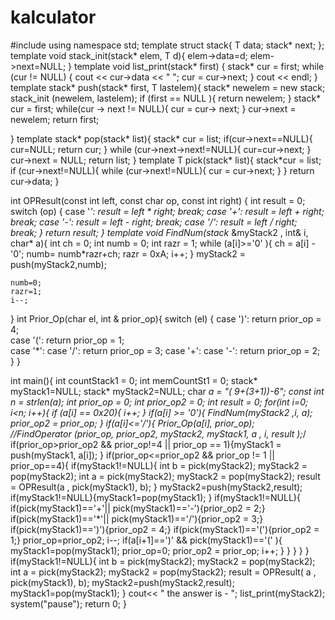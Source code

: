 kalculator
==========
#include <iostream>
using namespace std;
template <class T>
struct stack{
  T data;
	stack* next;
};
template<class T>
void stack_init(stack<T>* elem, T d){
	elem->data=d;
	elem->next=NULL;
}
template<class T>
void list_print(stack<T>* first) {
	stack<T>* cur = first;
	while (cur != NULL) {
		cout << cur->data << " ";
		cur = cur->next;
	}
	cout << endl;
}
template<class T>
stack<T>* push(stack<T>* first, T lastelem){
	stack<T>* newelem = new stack<T>;
	stack_init (newelem, lastelem);
	if (first == NULL ){
		return newelem;
	}
	stack<T>* cur = first;
	while(cur -> next != NULL){
		cur = cur-> next;
	}
	cur->next = newelem;
	return first;

}
template<class T>
stack<T>* pop(stack<T>* list){
	stack<T>* cur = list;
	if(cur->next==NULL){
		cur=NULL;
		return cur;
	}
	while (cur->next->next!=NULL){
		cur=cur->next;
	}
	cur->next = NULL;
	return list;
}
template<class T>
T pick(stack<T>* list){
	stack<T>*cur = list;
	if (cur->next!=NULL){
		while (cur->next!=NULL){
			cur = cur->next;
		}
	}
	return cur->data;
}


int OPResult(const int left, const char op, const int right) {
	int result = 0;
	switch (op) {
		case '*':
			result = left * right;
			break;
		case '+':
			result = left + right;
			break;
		case '-':
			result = left - right;
			break;
		case '/':
			result = left / right;
			break;
	}
	return result;
}
template<class T>
void FindNum(stack <T>* &myStack2 , int& i, char* a){
	int ch = 0;
	int numb = 0;
	int razr = 1;
	while (a[i]>='0' ){
		ch = a[i] - '0';
		numb= numb*razr+ch;
		razr = 0xA;
		i++;
	}
	myStack2 = push(myStack2,numb);

	numb=0;
	razr=1;
	i--;
}
int Prior_Op(char el, int & prior_op){
	switch (el) {
				case ')':
					return prior_op = 4;	
				case '(':
					return prior_op = 1;	
				case '*':
				case '/':
					return prior_op = 3;
				case '+':
				case '-':
					return prior_op = 2;
	}
}

int main(){
	int countStack1 = 0;
	int memCountSt1 = 0;
	stack<char>* myStack1=NULL;
	stack<int>* myStack2=NULL;
	char *a = "( 9+(3+1))-6";
	const int n = strlen(a);
	int prior_op = 0; 
	int prior_op2 = 0;
	int result = 0;
	for(int i=0; i<n; i++){
		if (a[i] == 0x20){ i++;
		}
		if(a[i] >= '0'){
			FindNum(myStack2 ,i, a);
			prior_op2 = prior_op;
		}
		if(a[i]<='/'){
			Prior_Op(a[i], prior_op);		
			//FindOperator (prior_op, prior_op2, myStack2, myStack1, a , i, result );*/
			if(prior_op>prior_op2 && prior_op!=4 || prior_op == 1){myStack1 = push(myStack1, a[i]);
			}
			if(prior_op<=prior_op2 && prior_op != 1 || prior_op==4){
				if(myStack1!=NULL){
					int b = pick(myStack2);
					myStack2 = pop(myStack2);
					int a = pick(myStack2);
					myStack2 = pop(myStack2);
					result = OPResult(a , pick(myStack1), b);
				}
				myStack2=push(myStack2,result);
				if(myStack1!=NULL){myStack1=pop(myStack1);
				}
				if(myStack1!=NULL){
					if(pick(myStack1)=='+'|| pick(myStack1)=='-'){prior_op2 = 2;}
					if(pick(myStack1)=='*'|| pick(myStack1)=='/'){prior_op2 = 3;}
					if(pick(myStack1)==')'){prior_op2 = 4;}
					if(pick(myStack1)=='('){prior_op2 = 1;}
					prior_op=prior_op2;
					i--;
					if(a[i+1]==')' && pick(myStack1)=='(' ){
						myStack1=pop(myStack1);
						prior_op=0;
						prior_op2 = prior_op;
						i++;
					}
				}
			}
		}
	}
	if(myStack1!=NULL){
		int b = pick(myStack2);
		myStack2 = pop(myStack2);
		int a = pick(myStack2);
		myStack2 = pop(myStack2);
		result = OPResult( a , pick(myStack1), b);
		myStack2=push(myStack2,result);
		myStack1=pop(myStack1);
	}
	cout<< " the answer is  -   ";
	list_print(myStack2);
	system("pause");
	return 0;
}
